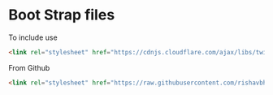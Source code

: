 # Boot Strap files

To include use
```html
<link rel="stylesheet" href="https://cdnjs.cloudflare.com/ajax/libs/twitter-bootstrap/4.5.3/css/bootstrap.min.css" integrity="sha512-oc9+XSs1H243/FRN9Rw62Fn8EtxjEYWHXRvjS43YtueEewbS6ObfXcJNyohjHqVKFPoXXUxwc+q1K7Dee6vv9g==" crossorigin="anonymous" />
```
From Github
```html
<link rel="stylesheet" href="https://raw.githubusercontent.com/rishavbhowmik/quick_files/master/public/bootstrap/bs4.css" rossorigin="anonymous" />
```

